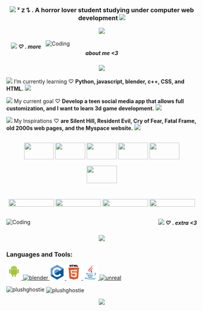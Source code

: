 <h3 align="center"> <img src="https://media.discordapp.net/attachments/1194737908381397139/1198546993753096292/IMG_7387.gif"> ᶻ 𝗓 𐰁 . A horror lover student studying under computer web development <img src="https://media.discordapp.net/attachments/1194737908381397139/1198546993753096292/IMG_7387.gif"> </h3>
<p align="center"> <img src="https://media.discordapp.net/attachments/1194737908381397139/1198582959096221696/IMG_3620.jpg?ex=65bf6e5e&is=65acf95e&hm=9ec3a02998d3e052b03e39612e1f5bc3ac9c845b60980167a5d412dca4ad75cb&"> </p>

<img align="right" alt="Coding" width="400" src="https://camo.githubusercontent.com/c1e2001a428c33df2d9edc842ed1c8c860c51245744beb083e3c4d2f12a244ef/68747470733a2f2f6d656469612e646973636f72646170702e6e65742f6174746163686d656e74732f313139343733373930383338313339373133392f313139383532373439363731393731323239372f556e7469746c6564315f32303234303132313032313933322e706e67">

<h5 align="center"> <img src="https://media.discordapp.net/attachments/1194737908381397139/1198716762867376199/Tumblr_l_7309010290506.gif"> ♡ . more about me <3 </h5>

<p align="center"> <img src="https://media.discordapp.net/attachments/1025549489525760126/1079998236435169280/rosa-byDuffzin-1-1-1.gif"> </p>

<img src="https://media.discordapp.net/attachments/1194737908381397139/1198546994872991794/Tumblr_l_18563478765129.gif"> I’m currently learning ♡ **Python, javascript, blender, c++, CSS, and HTML.** <img src="https://media.discordapp.net/attachments/1194737908381397139/1198687528618836078/IMG_7390.gif">

<img src="https://media.discordapp.net/attachments/1194737908381397139/1198546994872991794/Tumblr_l_18563478765129.gif"> My current goal ♡ **Develop a teen social media app that allows full customization, and I want to learn 3d game development.** <img src="https://media.discordapp.net/attachments/1194737908381397139/1198687529679994900/05311DB4-3B74-45B9-A85D-D7E530DBA5D8.gif">

<img src="https://media.discordapp.net/attachments/1194737908381397139/1198546994872991794/Tumblr_l_18563478765129.gif"> My Inspirations ♡ **are Silent Hill, Resident Evil, Cry of Fear, Fatal Frame, old 2000s web pages, and the Myspace website.** <img src="https://media.discordapp.net/attachments/1194737908381397139/1198687529361219594/01D986FD-768F-42BB-8B53-D85A49B62E7C.gif">

##

<div><center>

<img src="https://media.discordapp.net/attachments/1194737908381397139/1198542195171545218/Untitled2_20240121031745.png" class="fr-fic fr-dii" width="78" height="44.1406">

<img src="https://media.discordapp.net/attachments/1194737908381397139/1198542195922321469/Untitled2_20240121031742.png" class="fr-fic fr-dii" width="79" height="44.7031">

<img src="https://media.discordapp.net/attachments/1194737908381397139/1198542196660518952/Untitled2_20240121031735.png" class="fr-fic fr-dii" width="79" height="44.7031">

<img src="https://media.discordapp.net/attachments/1194737908381397139/1198542196887007262/IMG_3910.png" class="fr-fic fr-dii" width="79" height="44.7031">

<img src="https://media.discordapp.net/attachments/1194737908381397139/1198542197327417364/IMG_3963.png" class="fr-fic fr-dii" width="79" height="44.7031">

<img src="https://media.discordapp.net/attachments/1194737908381397139/1198542196417245224/Untitled2_20240121031740.png" class="fr-fic fr-dii" width="80" height="45.2812"></span></span></p><p><span style="color: #e0f799;">

</center>

#

<div><center>

<img src="https://media.discordapp.net/attachments/1194737908381397139/1198520469654098010/dd85byt-00192981-e259-4bd0-99b3-c88d0d349706.gif" width="120" height="20">

<img src="https://media.discordapp.net/attachments/1194737908381397139/1198520470618787931/toys.gif" width="120" height="20">

<img src="https://media.discordapp.net/attachments/1194737908381397139/1198520470312599612/dreamy.gif" width="120" height="20">

<img src="https://media.discordapp.net/attachments/1194737908381397139/1198520470010601542/defm5bu-9f182a17-4353-4ac9-9ba5-54814c7bff69.gif" width="120" height="20">

</center>

##

<img align="left" alt="Coding" width="400" src="https://media.discordapp.net/attachments/1194737908381397139/1198707531783082155/Untitled4_20240121141534.png">

<h5 align="center"> <img src="https://media.discordapp.net/attachments/1194737908381397139/1198546992914239580/IMG_8367.gif"> ♡ . extra <3 </h5>

<p align="center"> <img src="https://media.discordapp.net/attachments/1025549489525760126/1079998236435169280/rosa-byDuffzin-1-1-1.gif"> </p>

<h3 align="left">Languages and Tools:</h3>
<p align="left"> <a href="https://developer.android.com" target="_blank" rel="noreferrer"> <img src="https://raw.githubusercontent.com/devicons/devicon/master/icons/android/android-original-wordmark.svg" alt="android" width="40" height="40"/> </a> <a href="https://www.blender.org/" target="_blank" rel="noreferrer"> <img src="https://download.blender.org/branding/community/blender_community_badge_white.svg" alt="blender" width="40" height="40"/> </a> <a href="https://www.cprogramming.com/" target="_blank" rel="noreferrer"> <img src="https://raw.githubusercontent.com/devicons/devicon/master/icons/c/c-original.svg" alt="c" width="40" height="40"/> </a> <a href="https://www.w3.org/html/" target="_blank" rel="noreferrer"> <img src="https://raw.githubusercontent.com/devicons/devicon/master/icons/html5/html5-original-wordmark.svg" alt="html5" width="40" height="40"/> </a> <a href="https://www.java.com" target="_blank" rel="noreferrer"> <img src="https://raw.githubusercontent.com/devicons/devicon/master/icons/java/java-original.svg" alt="java" width="40" height="40"/> </a> <a href="https://unrealengine.com/" target="_blank" rel="noreferrer"> <img src="https://raw.githubusercontent.com/kenangundogan/fontisto/036b7eca71aab1bef8e6a0518f7329f13ed62f6b/icons/svg/brand/unreal-engine.svg" alt="unreal" width="40" height="40"/> </a> </p>

<p><img align="left" src="https://github-readme-stats.vercel.app/api/top-langs?username=plushghostie&show_icons=true&locale=en&layout=compact" alt="plushghostie" /></p>

<p>&nbsp;<img align="center" src="https://github-readme-stats.vercel.app/api?username=plushghostie&show_icons=true&locale=en" alt="plushghostie" /></p>

<p align="center"> <img src="https://media.discordapp.net/attachments/1194737908381397139/1198582959096221696/IMG_3620.jpg?ex=65bf6e5e&is=65acf95e&hm=9ec3a02998d3e052b03e39612e1f5bc3ac9c845b60980167a5d412dca4ad75cb&"> </p>

##
